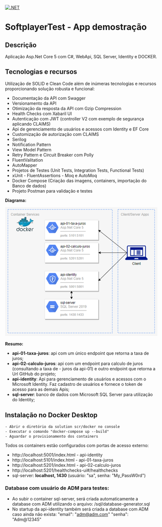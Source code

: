[![.NET](https://github.com/marcimm/SoftplayerTest/actions/workflows/build_dotnet.yml/badge.svg?branch=main)](https://github.com/marcimm/SoftplayerTest/actions/workflows/build_dotnet.yml)

# SoftplayerTest - App demostração

## Descrição

Aplicação Asp.Net Core 5 com C#, WebApi, SQL Server, Identity e DOCKER.

## Tecnologias e recursos
Utilização de SOLID e Clean Code além de inúmeras tecnologias e recursos proporcionando solução robusta e funcional:

* Documentação da API com Swagger
* Versionamento da API
* Otimização da resposta da API com Gzip Compression
* Health Checks com Xabaril UI
* Autenticação com JWT (controller V2 com exemplo de segurança aplicando CLAIMS)
* Api de gerenciamento de usuários e acessos com Identity e EF Core
* Customização de autorização com CLAIMS
* Serilog
* Notification Pattern
* View Model Pattern
* Retry Pattern e Circuit Breaker com Polly
* FluentValitation
* AutoMapper
* Projetos de Testes (Unit Tests, Integration Tests, Functional Tests)
* xUnit - FluentAssertions - Moq e AutoMoq
* Docker Compose (Criação das imagens, containers, importação do Banco de dados)
* Projeto Postman para validação e testes
 
**Diagrama:** 

![Alt text](docs/img/drawIO_diagram.PNG?raw=true "Diagrama")

**Resumo:** 

- **api-01-taxa-juros**: api com um único endpoint que retorna a taxa de juros;
- **api-02-calculo-juros**: api com um endpoint para calculo de juros (consultando a taxa de - juros da api-01) e outro endpoint que retorna a Url GitHub do projeto;
- **api-identity**: Api para gerenciamento de usuários e acessos com o Microsoft Identity. Faz cadastro de usuários e fornece o token de acesso para as demais Apis;
- **sql-server**: banco de dados com Microsoft SQL Server para utilização do Identity;


## Instalação no Docker Desktop
```
- Abrir o diretório da solution scr/docker no console
- Executar o comando "docker-compose up --build" 
- Aguardar o provisionamento dos containers
```

Todos os containers estão configurados com portas de acesso externo:
- http://localhost:5001/index.html - api-identity
- http://localhost:5101/index.html - api-01-taxa-juros
- http://localhost:5201/index.html - api-02-calculo-juros
- http://localhost:5201/healthchecks-ui#/healthchecks
- sql-server: **localhost, 1430** (usuário: "sa", senha: "My_PassW0rd")

### Database com usuário de ADM para testes:
- Ao subir o container sql-server, será criada automaticamente a database com ADM utilizando o arquivo: /sql/database-generator.sql
- No startup da api-identity também será criada a database com ADM caso ainda não exista:
"email": "adm@adm.com"
"senha": "Adm@12345"
